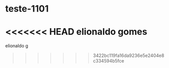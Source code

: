 # teste-1101
<<<<<<< HEAD
elionaldo gomes
=======
elionaldo g
>>>>>>> 3422bc119fa16da9236e5e2404e8c334594b5fce
